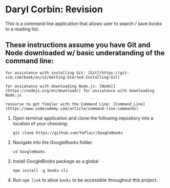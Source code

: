 # Daryl Corbin: Revision
This is a command line application that allows user to search / save books to a reading list.

## These instructions assume you have Git and Node downloaded w/ basic underatanding of the command line:

    for assistance with installing Git: [Git](https://git-scm.com/book/en/v2/Getting-Started-Installing-Git)
    
    for assiatance with downloading Node.js: [Node]](https://nodejs.org/en/download/) for assiatance with downloading Node.js
    
    resourse to get fimilar with the Command Line: [Command_Line](https://www.codecademy.com/article/command-line-commands)

1. Open terminal application and clone the following repository into a location of your choosing:
    
    `git clone https://github.com/YeFlair/GoogleBooks`

2. Navigate into the GoogleBooks folder.
    
    `cd GoogleBooks`

3. Install GoogleBooks package as a global
    
    `npm install -g books-cli`

4. Run `npm link` to allow `books` to be accessible throughout this project.

